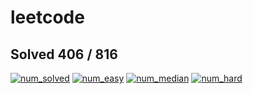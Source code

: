 # leetcode

## Solved 406 / 816

[![num_solved](https://img.shields.io/badge/solved-763/1164-blue.svg)](https://www.python.org/)
[![num_easy](https://img.shields.io/badge/easy-328-brightgreen.svg)](https://docs.scipy.org/doc/)
[![num_median](https://img.shields.io/badge/scipy-1.3-yellow.svg)](https://docs.scipy.org/doc/)
[![num_hard](https://img.shields.io/badge/hard-44-red.svg)](https://docs.scipy.org/doc/)
